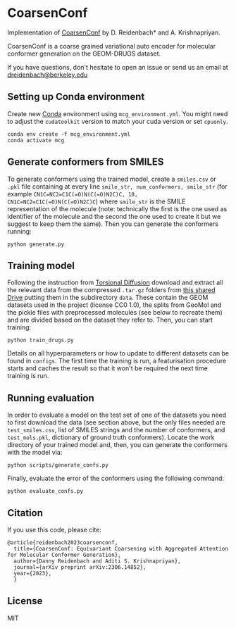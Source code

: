 # CoarsenConf

Implementation of [CoarsenConf](https://arxiv.org/pdf/2306.14852.pdf) by D. Reidenbach* and A. Krishnapriyan.

CoarsenConf is a coarse grained variational auto encoder for molecular conformer generation on the GEOM-DRUGS dataset.

If you have questions, don't hesitate to open an issue or send us an email at dreidenbach@berkeley.edu


## Setting up Conda environment

Create new [Conda](https://docs.anaconda.com/anaconda/install/index.html) environment using `mcg_environment.yml`. You might need to adjust the `cudatoolkit` version to match your cuda version or set `cpuonly`.

    conda env create -f mcg_environment.yml
    conda activate mcg


## Generate conformers from SMILES

 To generate conformers using the trained model, create a `smiles.csv`  or `.pkl` file containing at every line `smile_str, num_conformers, smile_str` (for example `CN1C=NC2=C1C(=O)N(C(=O)N2C)C, 10, CN1C=NC2=C1C(=O)N(C(=O)N2C)C`) where `smile_str` is the SMILE representation of the molecule (note: technically the first is the one used as identifier of the molecule and the second the one used to create it but we suggest to keep them the same). Then you can generate the conformers running:

    python generate.py


## Training model

Following the instruction from [Torsional Diffusion](https://github.com/gcorso/torsional-diffusion) download and extract all the relevant data from the compressed `.tar.gz` folders from [this shared Drive](https://drive.google.com/drive/folders/1BBRpaAvvS2hTrH81mAE4WvyLIKMyhwN7?usp=sharing) putting them in the subdirectory `data`. These contain the GEOM datasets used in the project (license CC0 1.0), the splits from GeoMol and the pickle files with preprocessed molecules (see below to recreate them) and are divided based on the dataset they refer to. Then, you can start training:

    python train_drugs.py

Details on all  hyperparameters or how to update to different datasets can be found in  `configs`. The first time the training is run, a featurisation procedure starts and caches the result so that it won't be required the next time training is run.

## Running evaluation

In order to evaluate a model on the test set of one of the datasets you need to first download the data (see section above, but the only files needed are `test_smiles.csv`, list of SMILES strings and the number of conformers, and `test_mols.pkl`, dictionary of ground truth conformers). Locate the work directory of your trained model and, then, you can generate the conformers with the model via:

    python scripts/generate_confs.py 

Finally, evaluate the error of the conformers using the following command:

    python evaluate_confs.py 


## Citation

If you use this code, please cite:

    @article{reidenbach2023coarsenconf,
      title={CoarsenConf: Equivariant Coarsening with Aggregated Attention for Molecular Conformer Generation},
      author={Danny Reidenbach and Aditi S. Krishnapriyan},
      journal={arXiv preprint arXiv:2306.14852},
      year={2023},
      }

## License
MIT